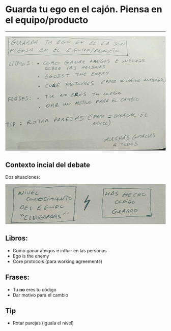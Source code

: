 # Guarda tu ego en el cajón. Piensa en el equipo/producto
---

![image](guarda_tu_ego_2.jpg)

## Contexto incial del debate

Dos situaciones:

![image](guarda_tu_ego_1.jpg)

## Libros:

* Como ganar amigos e influir en las personas
* Ego is the enemy
* Core protocols (para working agreements)

## Frases:

* Tu **no** eres tu código
* Dar motivo para el cambio

## Tip

* Rotar parejas (iguala el nivel)

